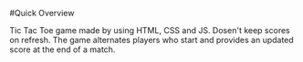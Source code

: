 #Quick Overview

Tic Tac Toe game made by using HTML, CSS and JS.
Dosen't keep scores on refresh. The game alternates players who start and provides an updated score at the end of a match.
